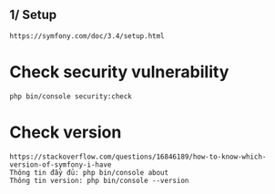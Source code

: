 ## 1/ Setup
	https://symfony.com/doc/3.4/setup.html

# Check security vulnerability
	php bin/console security:check

# Check version
	https://stackoverflow.com/questions/16846189/how-to-know-which-version-of-symfony-i-have
	Thông tin đầy đủ: php bin/console about
	Thông tin version: php bin/console --version